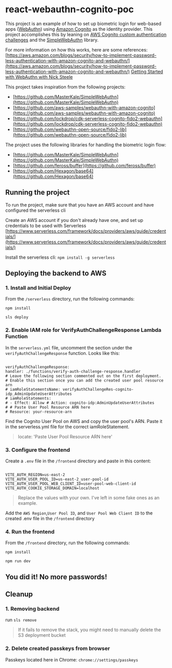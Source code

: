 # react-webauthn-cognito-poc

This project is an example of how to set up biometric login for web-based apps ([WebAuthn](https://webauthn.io/)) using [Amazon Cognito](https://aws.amazon.com/cognito/) as the identity provider. This project accomplishes this by leaning on [AWS Cognito custom authentication challenges](https://docs.aws.amazon.com/cognito/latest/developerguide/user-pool-lambda-challenge.html) and the [SimpleWebAuthn](https://github.com/MasterKale/SimpleWebAuthn) library.

For more information on how this works, here are some references:
[https://aws.amazon.com/blogs/security/how-to-implement-password-less-authentication-with-amazon-cognito-and-webauthn/](https://aws.amazon.com/blogs/security/how-to-implement-password-less-authentication-with-amazon-cognito-and-webauthn/)
[Getting Started with WebAuthn with Nick Steele](https://youtu.be/yccBhpdJjJc)

This project takes inspiration from the following projects:

- [https://github.com/MasterKale/SimpleWebAuthn](https://github.com/MasterKale/SimpleWebAuthn)
- [https://github.com/aws-samples/webauthn-with-amazon-cognito](https://github.com/aws-samples/webauthn-with-amazon-cognito)
- [https://github.com/lockdrop/cdk-serverless-cognito-fido2-webauthn](https://github.com/lockdrop/cdk-serverless-cognito-fido2-webauthn)
- [https://github.com/webauthn-open-source/fido2-lib](https://github.com/webauthn-open-source/fido2-lib)

The project uses the following libraries for handling the biometric login flow:

- [https://github.com/MasterKale/SimpleWebAuthn](https://github.com/MasterKale/SimpleWebAuthn)
- [https://github.com/feross/buffer](https://github.com/feross/buffer)
- [https://github.com/Hexagon/base64](https://github.com/Hexagon/base64)

## Running the project

To run the project, make sure that you have an AWS account and have configured the serverless cli

Create an AWS account if you don't already have one, and set up credentials to be used with Serverless
[https://www.serverless.com/framework/docs/providers/aws/guide/credentials/](https://www.serverless.com/framework/docs/providers/aws/guide/credentials/)

Install the serverless cli:
`npm install -g serverless`

## Deploying the backend to AWS

### 1. Install and Initial Deploy

From the `/serverless` directory, run the following commands:

`npm install`

`sls deploy`

### 2. Enable IAM role for VerifyAuthChallengeResponse Lambda Function

In the `serverless.yml` file, uncomment the section under the `verifyAuthChallengeResponse` function. Looks like this:

```

verifyAuthChallengeResponse:
handler: ./functions/verify-auth-challenge-response.handler
# Leave the following section commented out on the first deployment.
# Enable this section once you can add the created user pool resource arn
# iamRoleStatementsName: verifyAuthChallengeRes-cognito-idp_AdminUpdateUserAttributes
# iamRoleStatements:
# - Effect: Allow # Action: cognito-idp:AdminUpdateUserAttributes
# # Paste User Pool Resource ARN here
# Resource: your-resource-arn

```

Find the Cognito User Pool on AWS and copy the user pool's ARN. Paste it in the serverless.yml file for the correct iamRoleStatement.

> locate: 'Paste User Pool Resource ARN here'

### 3. Configure the frontend

Create a `.env` file in the `/frontend` directory and paste in this content:

```

VITE_AUTH_REGION=us-east-2
VITE_AUTH_USER_POOL_ID=us-east-2_user-pool-id
VITE_AUTH_USER_POOL_WEB_CLIENT_ID=user-pool-web-client-id
VITE_AUTH_COOKIE_STORAGE_DOMAIN=localhost

```

> Replace the values with your own. I've left in some fake ones as an example.

Add the `AWS Region`,`User Pool ID`, and `User Pool Web Client ID` to the created .env file in the `/frontend` directory

### 4. Run the frontend

From the `/frontend` directory, run the following commands:

`npm install`

`npm run dev`

## You did it! No more passwords!

## Cleanup

### 1. Removing backend

run `sls remove`

> If it fails to remove the stack, you might need to manually delete the S3 deployment bucket

### 2. Delete created passkeys from browser

Passkeys located here in Chrome:
`chrome://settings/passkeys`
